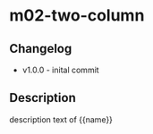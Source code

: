 # m02-two-column

## Changelog
* v1.0.0 - inital commit

## Description
description text of {{name}}
